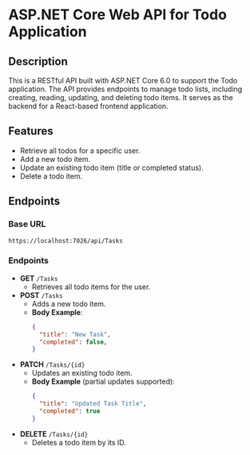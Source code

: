 # ASP.NET Core Web API for Todo Application

## Description
This is a RESTful API built with ASP.NET Core 6.0 to support the Todo application. The API provides endpoints to manage todo lists, including creating, reading, updating, and deleting todo items. It serves as the backend for a React-based frontend application.

## Features
- Retrieve all todos for a specific user.
- Add a new todo item.
- Update an existing todo item (title or completed status).
- Delete a todo item.

## Endpoints
### Base URL
`https://localhost:7026/api/Tasks`

### Endpoints
- **GET** `/Tasks`
  - Retrieves all todo items for the user.
- **POST** `/Tasks`
  - Adds a new todo item.
  - **Body Example**:
    ```json
    {
      "title": "New Task",
      "completed": false,
    }
    ```
- **PATCH** `/Tasks/{id}`
  - Updates an existing todo item.
  - **Body Example** (partial updates supported):
    ```json
    {
      "title": "Updated Task Title",
      "completed": true
    }
    ```
- **DELETE** `/Tasks/{id}`
  - Deletes a todo item by its ID.

